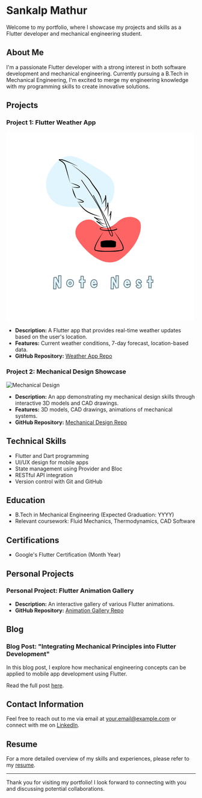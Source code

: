 # Sankalp Mathur

Welcome to my portfolio, where I showcase my projects and skills as a Flutter developer and mechanical engineering student.

## About Me

I'm a passionate Flutter developer with a strong interest in both software development and mechanical engineering. Currently pursuing a B.Tech in Mechanical Engineering, I'm excited to merge my engineering knowledge with my programming skills to create innovative solutions.

## Projects

### Project 1: Flutter Weather App

![Note Nest](logo_.png)

- **Description:** A Flutter app that provides real-time weather updates based on the user's location.
- **Features:** Current weather conditions, 7-day forecast, location-based data.
- **GitHub Repository:** [Weather App Repo](https://github.com/yourusername/weather-app)

### Project 2: Mechanical Design Showcase

![Mechanical Design](project2_screenshot.png)

- **Description:** An app demonstrating my mechanical design skills through interactive 3D models and CAD drawings.
- **Features:** 3D models, CAD drawings, animations of mechanical systems.
- **GitHub Repository:** [Mechanical Design Repo](https://github.com/yourusername/mechanical-design)

## Technical Skills

- Flutter and Dart programming
- UI/UX design for mobile apps
- State management using Provider and Bloc
- RESTful API integration
- Version control with Git and GitHub

## Education

- B.Tech in Mechanical Engineering (Expected Graduation: YYYY)
- Relevant coursework: Fluid Mechanics, Thermodynamics, CAD Software

## Certifications

- Google's Flutter Certification (Month Year)

## Personal Projects

### Personal Project: Flutter Animation Gallery

- **Description:** An interactive gallery of various Flutter animations.
- **GitHub Repository:** [Animation Gallery Repo](https://github.com/yourusername/animation-gallery)

## Blog

### Blog Post: "Integrating Mechanical Principles into Flutter Development"

In this blog post, I explore how mechanical engineering concepts can be applied to mobile app development using Flutter.

Read the full post [here](blog/integrating-mechanical-principles.md).

## Contact Information

Feel free to reach out to me via email at your.email@example.com or connect with me on [LinkedIn](https://www.linkedin.com/in/yourusername/).

## Resume

For a more detailed overview of my skills and experiences, please refer to my [resume](resume.pdf).

---

Thank you for visiting my portfolio! I look forward to connecting with you and discussing potential collaborations.

